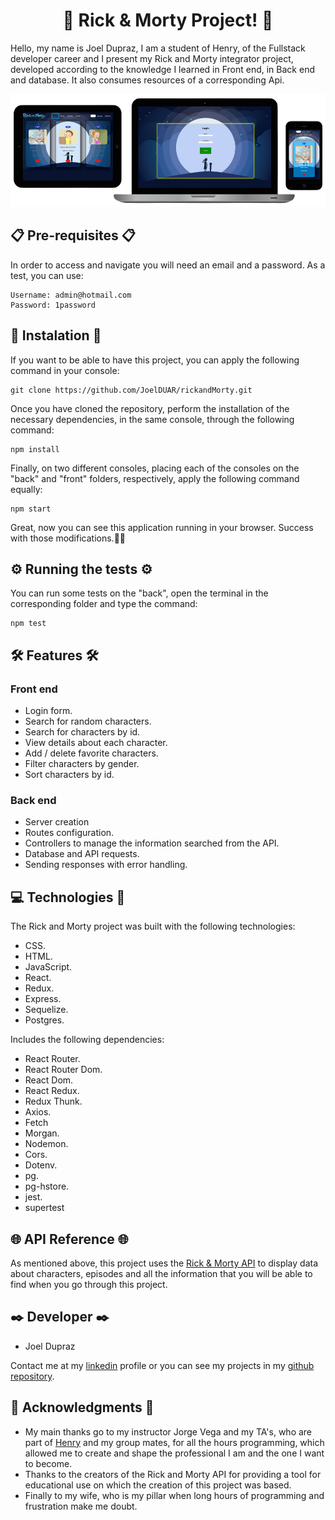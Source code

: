 <h1 align="center"> 👋 Rick & Morty Project! 👋</h1>
Hello, my name is Joel Dupraz, I am a student of Henry, of the Fullstack developer career and I present my Rick and Morty integrator project, developed according to the knowledge I learned in Front end, in Back end and database. It also consumes resources of a corresponding Api.

![Foto][1]

[1]: ./front/src/assets/img/imagen-readme.png


<h2 align="left">📋 Pre-requisites 📋</h2>

In order to access and navigate you will need an email and a password. As a test, you can use:

```
Username: admin@hotmail.com
Password: 1password
```

<h2 align="left">🔧 Instalation 🔧</h2>

If you want to be able to have this project, you can apply the following command in your console: 

```
git clone https://github.com/JoelDUAR/rickandMorty.git
```

Once you have cloned the repository, perform the installation of the necessary dependencies, in the same console, through the following command:

```
npm install
```
Finally, on two different consoles, placing each of the consoles on the "back" and "front" folders, respectively, apply the following command equally:

```
npm start
```

Great, now you can see this application running in your browser. Success with those modifications.🚀🚀

<h2 align="left">⚙️ Running the tests ⚙️</h2>

You can run some tests on the "back", open the terminal in the corresponding folder and type the command:

```
npm test
```

<h2 align="left">🛠️ Features 🛠️</h2>

<h3 align="left">Front end</h3>

- Login form.
- Search for random characters.
- Search for characters by id.
- View details about each character.
- Add / delete favorite characters.
- Filter characters by gender.
- Sort characters by id.

<h3 align="left">Back end</h3>

- Server creation
- Routes configuration.
- Controllers to manage the information searched from the API.
- Database and API requests.
- Sending responses with error handling.

<h2 align="left">💻 Technologies 🚀</h2>


The Rick and Morty project was built with the following technologies:

- CSS.
- HTML.
- JavaScript.
- React.
- Redux.
- Express.
- Sequelize.
- Postgres.

Includes the following dependencies:

- React Router.
- React Router Dom.
- React Dom.
- React Redux.
- Redux Thunk.
- Axios.
- Fetch
- Morgan.
- Nodemon.
- Cors.
- Dotenv.
- pg.
- pg-hstore.
- jest.
- supertest



<h2 align="left">🌐 API Reference 🌐</h2>

As mentioned above, this project uses the [Rick & Morty API](https://rickandmortyapi.com/) to display data about characters, episodes and all the information that you will be able to find when you go through this project.


<h2 align="left">✒️ Developer ✒️</h2>

- Joel Dupraz

Contact me at my [linkedin](https://www.linkedin.com/in/joel-dupraz-ardiles/) profile or you can see my projects in my [github repository](https://github.com/JoelDUAR).

<h2 align="left">👯 Acknowledgments 👯</h2>

- My main thanks go to my instructor Jorge Vega and my TA's, who are part of [Henry](https://www.soyhenry.com/) and my group mates, for all the hours programming, which allowed me to create and shape the professional I am and the one I want to become.
- Thanks to the creators of the Rick and Morty API for providing a tool for educational use on which the creation of this project was based.
- Finally to my wife, who is my pillar when long hours of programming and frustration make me doubt.

